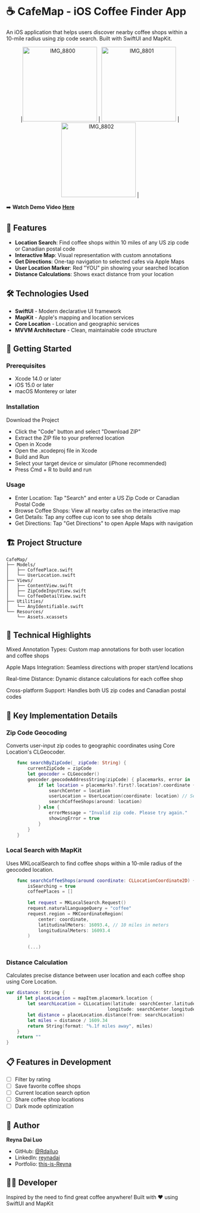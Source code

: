 # ☕ CafeMap - iOS Coffee Finder App

An iOS application that helps users discover nearby coffee shops within a 10-mile radius using zip code search. Built with SwiftUI and MapKit.

<div align="center">
|<img width="200" alt="IMG_8800" src="https://github.com/user-attachments/assets/45922208-fa11-43e1-b4ac-78df556884e4" /> | <img width="200" alt="IMG_8801" src="https://github.com/user-attachments/assets/17902cff-ab4e-4d9e-a9b2-e8a04f979344" /> | <img width="200" alt="IMG_8802" src="https://github.com/user-attachments/assets/e263a3d8-f24d-4d9e-963a-3bc9c945acdf" /> | 
</div>


➡️ **Watch Demo Video** [**Here**](https://youtube.com/shorts/7HD3TZegpew?feature=share)

## 📱 Features

- **Location Search**: Find coffee shops within 10 miles of any US zip code or Canadian postal code
- **Interactive Map**: Visual representation with custom annotations
- **Get Directions**: One-tap navigation to selected cafes via Apple Maps
- **User Location Marker**: Red "YOU" pin showing your searched location
- **Distance Calculations**: Shows exact distance from your location

## 🛠️ Technologies Used

- **SwiftUI** - Modern declarative UI framework
- **MapKit** - Apple's mapping and location services
- **Core Location** - Location and geographic services
- **MVVM Architecture** - Clean, maintainable code structure

## 🚀 Getting Started

### Prerequisites

- Xcode 14.0 or later
- iOS 15.0 or later
- macOS Monterey or later

### Installation
Download the Project
- Click the "Code" button and select "Download ZIP"
- Extract the ZIP file to your preferred location
- Open in Xcode
- Open the .xcodeproj file in Xcode
- Build and Run
- Select your target device or simulator (iPhone recommended)
- Press Cmd + R to build and run

### Usage
- Enter Location: Tap "Search" and enter a US Zip Code or Canadian Postal Code
- Browse Coffee Shops: View all nearby cafes on the interactive map
- Get Details: Tap any coffee cup icon to see shop details
- Get Directions: Tap "Get Directions" to open Apple Maps with navigation

## 🏗️ Project Structure
```text
CafeMap/
├── Models/
│   ├── CoffeePlace.swift
│   └── UserLocation.swift
├── Views/
│   ├── ContentView.swift
│   ├── ZipCodeInputView.swift
│   └── CoffeeDetailView.swift
├── Utilities/
│   └── AnyIdentifiable.swift
└── Resources/
    └── Assets.xcassets
```
## 🎯 Technical Highlights
Mixed Annotation Types: Custom map annotations for both user location and coffee shops

Apple Maps Integration: Seamless directions with proper start/end locations

Real-time Distance: Dynamic distance calculations for each coffee shop

Cross-platform Support: Handles both US zip codes and Canadian postal codes

## 🔑 Key Implementation Details

### Zip Code Geocoding
Converts user-input zip codes to geographic coordinates using Core Location's CLGeocoder.

```swift
    func searchByZipCode(_ zipCode: String) {
        currentZipCode = zipCode
        let geocoder = CLGeocoder()
        geocoder.geocodeAddressString(zipCode) { placemarks, error in
            if let location = placemarks?.first?.location?.coordinate {
                searchCenter = location
                userLocation = UserLocation(coordinate: location) // Set user location
                searchCoffeeShops(around: location)
            } else {
                errorMessage = "Invalid zip code. Please try again."
                showingError = true
            }
        }
    }
```

### Local Search with MapKit
Uses MKLocalSearch to find coffee shops within a 10-mile radius of the geocoded location.
```swift
    func searchCoffeeShops(around coordinate: CLLocationCoordinate2D) {
        isSearching = true
        coffeePlaces = []
        
        let request = MKLocalSearch.Request()
        request.naturalLanguageQuery = "coffee"
        request.region = MKCoordinateRegion(
            center: coordinate,
            latitudinalMeters: 16093.4, // 10 miles in meters
            longitudinalMeters: 16093.4
        )
        
        (...)
  ```
### Distance Calculation
Calculates precise distance between user location and each coffee shop using Core Location.

```swift
var distance: String {
    if let placeLocation = mapItem.placemark.location {
        let searchLocation = CLLocation(latitude: searchCenter.latitude, 
                                      longitude: searchCenter.longitude)
        let distance = placeLocation.distance(from: searchLocation)
        let miles = distance / 1609.34
        return String(format: "%.1f miles away", miles)
    }
    return ""
}
```
## 📋 Features in Development

- [ ] Filter by rating
- [ ] Save favorite coffee shops
- [ ] Current location search option
- [ ] Share coffee shop locations
- [ ] Dark mode optimization

## 👤 Author

**Reyna Dai Luo**
- GitHub: [@Rdailuo](https://github.com/Rdailuo)
- LinkedIn: [reynadai](https://www.linkedin.com/in/reynadai/)
- Portfolio: [this-is-Reyna](https://www.notion.so/Hi-I-m-Reyna-Dai-1de9921211f1809a8e72ddcdd231df65?pvs=4
)

##  👨‍💻 Developer
Inspired by the need to find great coffee anywhere!
Built with ❤️ using SwiftUI and MapKit

